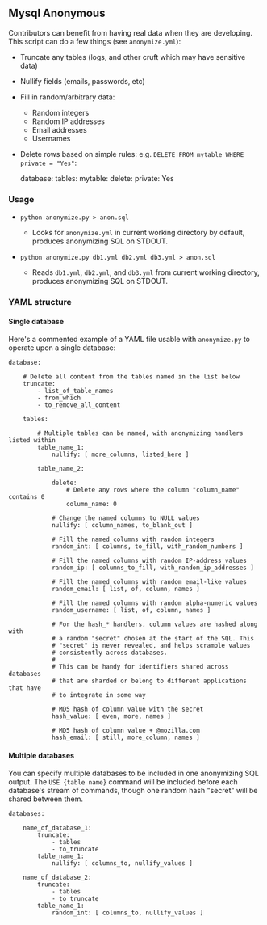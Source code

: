 ## Mysql Anonymous

Contributors can benefit from having real data when they are
developing.  This script can do a few things (see `anonymize.yml`):

* Truncate any tables (logs, and other cruft which may have sensitive data)
* Nullify fields (emails, passwords, etc)
* Fill in random/arbitrary data:
    * Random integers
    * Random IP addresses
    * Email addresses
    * Usernames
* Delete rows based on simple rules:  e.g.
  ``DELETE FROM mytable WHERE private = "Yes"``:

    database:
        tables:
            mytable:
                delete:
                    private: Yes

### Usage

* `python anonymize.py > anon.sql`
    * Looks for `anonymize.yml` in current working directory by default, produces anonymizing SQL on STDOUT.

* `python anonymize.py db1.yml db2.yml db3.yml > anon.sql`
    * Reads `db1.yml`, `db2.yml`, and `db3.yml` from current working directory, produces anonymizing SQL on STDOUT.

### YAML structure

#### Single database

Here's a commented example of a YAML file usable with `anonymize.py` to operate
upon a single database:

    database:
        
        # Delete all content from the tables named in the list below
        truncate:
            - list_of_table_names
            - from_which
            - to_remove_all_content
        
        tables:

            # Multiple tables can be named, with anonymizing handlers listed within
            table_name_1:
                nullify: [ more_columns, listed_here ]

            table_name_2:
                
                delete:
                    # Delete any rows where the column "column_name" contains 0
                    column_name: 0

                # Change the named columns to NULL values
                nullify: [ column_names, to_blank_out ]
                
                # Fill the named columns with random integers
                random_int: [ columns, to_fill, with_random_numbers ]
                
                # Fill the named columns with random IP-address values
                random_ip: [ columns_to_fill, with_random_ip_addresses ]
                
                # Fill the named columns with random email-like values
                random_email: [ list, of, column, names ]
                
                # Fill the named columns with random alpha-numeric values
                random_username: [ list, of, column, names ]
                
                # For the hash_* handlers, column values are hashed along with
                # a random "secret" chosen at the start of the SQL. This
                # "secret" is never revealed, and helps scramble values
                # consistently across databases.
                #
                # This can be handy for identifiers shared across databases
                # that are sharded or belong to different applications that have
                # to integrate in some way

                # MD5 hash of column value with the secret 
                hash_value: [ even, more, names ]

                # MD5 hash of column value + @mozilla.com 
                hash_email: [ still, more_column, names ]

#### Multiple databases

You can specify multiple databases to be included in one anonymizing SQL
output. The `USE {table name}` command will be included before each database's
stream of commands, though one random hash "secret" will be shared between
them.

    databases:
        
        name_of_database_1:
            truncate:
                - tables
                - to_truncate
            table_name_1:
                nullify: [ columns_to, nullify_values ]
        
        name_of_database_2:
            truncate:
                - tables
                - to_truncate
            table_name_1:
                random_int: [ columns_to, nullify_values ]

